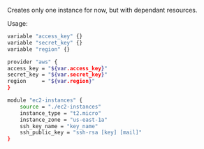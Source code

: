 Creates only one instance for now, but with dependant resources.  
  
Usage:  

```bash
variable "access_key" {}
variable "secret_key" {}
variable "region" {}

provider "aws" {
access_key = "${var.access_key}"
secret_key = "${var.secret_key}"
region     = "${var.region}"
}

module "ec2-instances" {
    source = "./ec2-instances"
    instance_type = "t2.micro"
    instance_zone = "us-east-1a"
    ssh_key_name = "key_name"
    ssh_public_key = "ssh-rsa [key] [mail]" 
}
